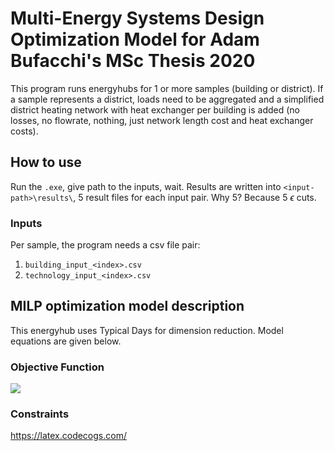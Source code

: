 # Multi-Energy Systems Design Optimization Model for Adam Bufacchi's MSc Thesis 2020
This program runs energyhubs for 1 or more samples (building or district). If a sample represents a district, loads need to be aggregated and a simplified district heating network with heat exchanger per building is added (no losses, no flowrate, nothing, just network length cost and heat exchanger costs).

## How to use
Run the `.exe`, give path to the inputs, wait. Results are written into `<input-path>\results\`, 5 result files for each input pair. Why 5? Because 5 $\epsilon$ cuts.

### Inputs
Per sample, the program needs a csv file pair:
1. `building_input_<index>.csv`
2. `technology_input_<index>.csv`



## MILP optimization model description
This energyhub uses Typical Days for dimension reduction. Model equations are given below.

### Objective Function
<img src="https://latex.codecogs.com/svg.latex?\min_x&space;f(x)">

### Constraints


https://latex.codecogs.com/
